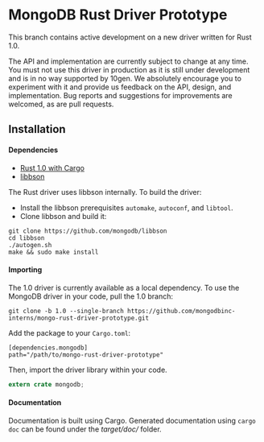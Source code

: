 MongoDB Rust Driver Prototype
=============================

This branch contains active development on a new driver written for Rust 1.0.

The API and implementation are currently subject to change at any time. You must not use this driver in production as it is still under development and is in no way supported by 10gen. We absolutely encourage you to experiment with it and provide us feedback on the API, design, and implementation. Bug reports and suggestions for improvements are welcomed, as are pull requests.

## Installation

#### Dependencies
- [Rust 1.0 with Cargo](http://rust-lang.org)
- [libbson](https://github.com/mongodb/libbson)

The Rust driver uses libbson internally. To build the driver:
- Install the libbson prerequisites ```automake```, ```autoconf```, and ```libtool```.
- Clone libbson and build it:
```
git clone https://github.com/mongodb/libbson
cd libbson
./autogen.sh
make && sudo make install
```

#### Importing
The 1.0 driver is currently available as a local dependency. To use the MongoDB driver in your code, pull the 1.0 branch:

```
git clone -b 1.0 --single-branch https://github.com/mongodbinc-interns/mongo-rust-driver-prototype.git
```

Add the package to your ```Cargo.toml```:
```
[dependencies.mongodb]
path="/path/to/mongo-rust-driver-prototype"
```

Then, import the driver library within your code.
```rust
extern crate mongodb;
```

#### Documentation
Documentation is built using Cargo. Generated documentation using ```cargo doc``` can be found under the _target/doc/_ folder.